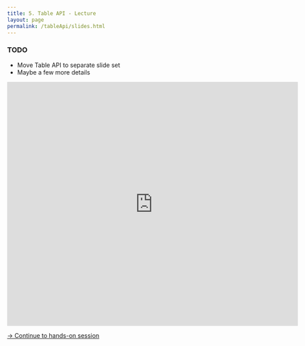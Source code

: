 ```yaml
---
title: 5. Table API - Lecture
layout: page
permalink: /tableApi/slides.html
---
```


### TODO

- Move Table API to separate slide set
- Maybe a few more details

<iframe src="https://www.slideshare.net/slideshow/embed_code/key/NfU6jSGUZunvIM" width="680" height="571" frameborder="0" marginwidth="0" marginheight="0" scrolling="no"></iframe>

[-> Continue to hands-on session]({{site.baseurl}}/tableApi/handsOn.html)
